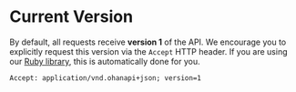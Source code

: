 # Current Version

By default, all requests receive **version 1** of the API. We encourage you to explicitly request this version via the `Accept` HTTP header. If you are using our [Ruby library](https://github.com/codeforamerica/ohanakapa-ruby), this is automatically done for you.

```
Accept: application/vnd.ohanapi+json; version=1
```